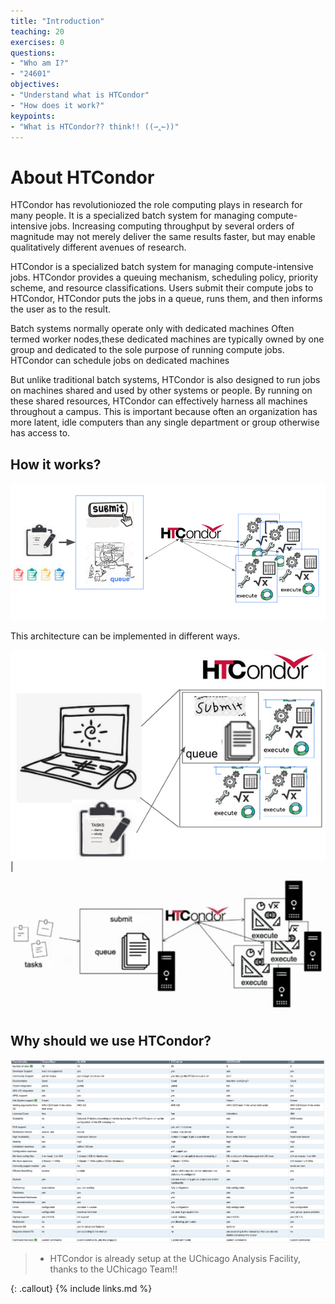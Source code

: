```yaml
---
title: "Introduction"
teaching: 20
exercises: 0
questions:
- "Who am I?"
- "24601"
objectives:
- "Understand what is HTCondor"
- "How does it work?"
keypoints:
- "What is HTCondor?? think!! ((⇀‸↼))"
---
```



# About HTCondor

HTCondor has revolutioniozed the role computing plays in research for many people. 
It is a specialized batch system for managing compute-intensive jobs.  Increasing computing throughput by several orders of magnitude may not merely deliver the same results faster, but may enable qualitatively different avenues of research.

HTCondor is a specialized batch system for managing compute-intensive jobs. HTCondor provides a queuing mechanism, scheduling policy, priority scheme, and resource classifications. Users submit their compute jobs to HTCondor, HTCondor puts the jobs in a queue, runs them, and then informs the user as to the result.

Batch systems normally operate only with dedicated machines
Often termed worker nodes,these dedicated machines are typically owned by one group and dedicated to the sole purpose of running compute jobs. HTCondor can schedule jobs on dedicated machines

But unlike traditional batch systems, HTCondor is also designed to run jobs on machines shared and used by other systems or people. By running on these shared resources, HTCondor can effectively harness all machines throughout a campus. This is important because often an organization has more latent, idle computers than any single department or group otherwise has access to.

## How it works?
![image info](./../fig/intro_htc_diagram.png)

This architecture can be implemented in different ways.

![image info](./../fig/onecomputer.png) | ![image info](./../fig/manycomputers.png)

## Why should we use HTCondor?
![image info](./../fig/htcondor_vs_batchsystems.png)
 
>
> - HTCondor is already setup at the UChicago Analysis Facility, thanks to the UChicago Team!!
>
{: .callout}
{% include links.md %}

